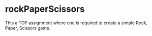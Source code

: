 # rockPaperScissors
This a TOP assignment where one is required to create a simple Rock, Paper, Scissors game. 
